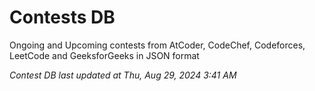 # Contests DB

Ongoing and Upcoming contests from AtCoder, CodeChef, Codeforces, LeetCode and GeeksforGeeks in JSON format

*Contest DB last updated at Thu, Aug 29, 2024 3:41 AM*  
